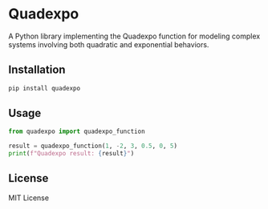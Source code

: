 # Quadexpo

A Python library implementing the Quadexpo function for modeling complex systems involving both quadratic and exponential behaviors.

## Installation

```sh
pip install quadexpo
```

## Usage

```python
from quadexpo import quadexpo_function

result = quadexpo_function(1, -2, 3, 0.5, 0, 5)
print(f"Quadexpo result: {result}")
```

## License

MIT License
